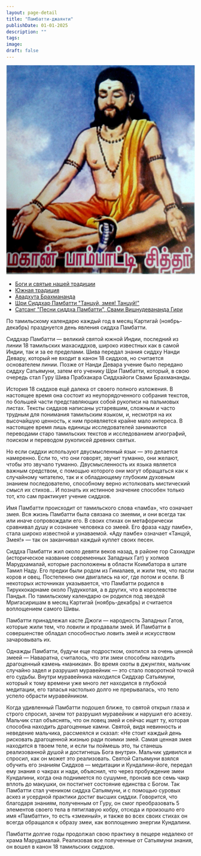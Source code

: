 ```yaml
---
layout: page-detail
title: "Памбатти-джаянти"
publishDate: 01-01-2025
description: ""
tags:
image:
draft: false
---
```


![Памбатти Сиддхар](/upload/medialibrary/5e0/5e039e030a2ab74e661bcd532bb7d385.jpg "Памбатти Сиддхар") 

  
* [Боги и святые нашей традиции](/religiya-i-filosofiya/bogi-i-svyatye-nashey-traditsii/)
* [Южная традиция](https://www.advayta.org/library/knigi/yuzhnaya-traditsiya/?sphrase%5Fid=28934)
* [Авадхута Брахмананда](/nasha-traditsiya/sv-avadkhuta-brakhmananda/?sphrase%5Fid=28934)
* [Шри Сиддхар Памбатти "Танцуй, змея! Танцуй!"](https://www.advayta.org/upload/iblock/caa/caacc44f5c1e2a69587ed41c1ea0a0ef.pdf)
* [Сатсанг "Песни сиддха Памбатти", Свами Вишнудевананда Гири](https://youtu.be/NONSVX23Akc)

 По тамильскому календарю каждый год в месяц Картигай (ноябрь-декабрь) празднуется день явления сиддха Памбатти.

 Сиддхар Памбатти — великий святой южной Индии, последний из линии 18 тамильских махасиддхов, широко известных как в самой Индии, так и за ее пределами. Шива передал знания сиддху Нанди Девару, который не входит в канон 18 сиддхов, но считается основателем линии. Позже от Нанди Девара учение было передано сиддху Сатьямуни, затем его ученику Шри Памбатти, который, в свою очередь стал Гуру Шива Прабхакара Сиддхайоги Свами Брахмананды.

 История 18 сиддхов ещё далека от своего полного изложения. В настоящее время она состоит из неупорядоченного собрания текстов, по большей части представляющих собой рукописи на пальмовых листах. Тексты сиддхов написаны устаревшим, сложным и часто трудным для понимания тамильским языком, и, несмотря на их высочайшую ценность, к ним проявляется крайне мало интереса. В настоящее время лишь единицы исследователей занимаются переводами старо тамильских текстов и исследованием агиографий, поиском и переводом рукописей древних святых.

 Но если сиддхи используют двусмысленный язык — это делается намеренно. Если то, что они говорят, звучит туманно, они желают, чтобы это звучало туманно. Двусмысленность их языка является важным средством, с помощью которого они могут обращаться как к случайному читателю, так и к обладающему глубоким духовным знанием последователю, способному верно истолковать мистический смысл их стихов... И познать их истинное значение способен только тот, кто сам практикует учение сиддхов.  

 Имя Памбатти происходит от тамильского слова «памба», что означает змея. Вся жизнь Памбатти была связана со змеями, и они всегда так или иначе сопровождали его. В своих стихах он метафорически сравнивал душу и сознание человека со змеей. Его фраза «аду памбе», стала широко известной и узнаваемой. «Аду памбе» означает «Танцуй, Змея!» — так он заканчивал каждый куплет своих песен.

 Сиддха Памбатти жил около девяти веков назад, в районе гор Сахиадри (историческое название современных Западных Гат) у холмов Марудхамалай, которые расположены в области Коимбатора в штате Тамил Наду. Его предки были родом из Гималаев, и жили тем, что пасли коров и овец. Постепенно они двигались на юг, где потом и осели. В некоторых источниках указывается, что Памбатти родился в Тируккокарнаме около Пудуккотая, а в других, что в королевстве Пандья. По тамильскому календарю он родился под звездой Мригасиришам в месяц Картигай (ноябрь-декабрь) и считается воплощением самого Шивы.

 Памбатти принадлежал касте Джоги — народность Западных Гатов, которые жили тем, что ловили и продавали змей. И Памбатти в совершенстве обладал способностью ловить змей и искусством зачаровывать их.  

 Однажды Памбатти, будучи еще подростком, охотился за очень ценной змеей — Наваратна, считалось, что эти змеи способны находить драгоценный камень «маникам». Во время охоты в джунглях, мальчик случайно задел и разрушил муравейник — это стало поворотной точкой его судьбы. Внутри муравейника находился Сиддхар Сатьямуни, который к тому времени уже много лет находился в глубокой медитации, его тапасья настолько долго не прерывалась, что тело успело обрасти муравейником.  

 Когда удивленный Памбатти подошел ближе, то святой открыл глаза и строго спросил, зачем тот разрушил муравейник и нарушил его аскезу. Мальчик стал объяснять, что он ловец змей и сейчас ищет ту, которая способна находить драгоценные камни. Святой, видя невинность и неведение мальчика, рассмеялся и сказал: «Не стоит каждый день рисковать драгоценной жизнью ради поимки змей. Самая ценная змея находится в твоем теле, и если ты поймешь это, ты станешь реализованной душой и достигнешь Бога внутри». Мальчик удивился и спросил, как он может это реализовать. Святой Сатьямуни взялся обучить его знаниям Сиддхов — медитации и Кундалини-йоге, передал ему знания о чакрах и нади, объяснил, что через пробуждение змеи Кундалини, когда она поднимется по сушумне, пронзив все семь чакр вплоть до макушки, он постигнет состояние единства с Богом. Так Памбатти стал учеником сиддха Сатьямуни, и с помощью суровых аскез и усердной практики достиг высших сиддхи. Говорится, что благодаря знаниям, полученным от Гуру, он смог преобразовать 5 элементов своего тела в пятиглавую кобру, отсюда и произошло его имя «Памбатти», то есть «змеиный», и также во всех своих стихах он всегда обращался к образу змеи, как воплощению энергии Кундалини.  

 Памбатти долгие годы продолжал свою практику в пещере недалеко от храма Марудамалай. Реализовав все полученные от Сатьямуни знания, он вошел в канон 18 тамильских сиддхов.
  
  
